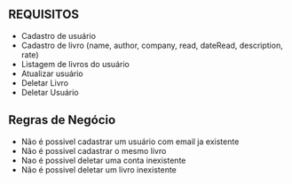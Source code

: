 ## REQUISITOS

- Cadastro de usuário
- Cadastro de livro (name, author, company, read, dateRead, description, rate)
- Listagem de livros do usuário
- Atualizar usuário
- Deletar Livro
- Deletar Usuário

## Regras de Negócio

- Não é possivel cadastrar um usuário com email ja existente
- Não é possivel cadastrar o mesmo livro
- Nao é possivel deletar uma conta inexistente
- Não é possivel deletar um livro inexistente